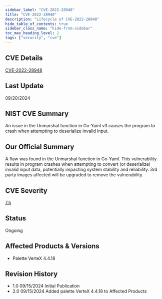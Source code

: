 ```yaml
---
sidebar_label: "CVE-2022-28948"
title: "CVE-2022-28948"
description: "Lifecycle of CVE-2022-28948"
hide_table_of_contents: true
sidebar_class_name: "hide-from-sidebar"
toc_max_heading_level: 2
tags: ["security", "cve"]
---
```


## CVE Details

[CVE-2022-28948](https://nvd.nist.gov/vuln/detail/CVE-2022-28948)

## Last Update

09/20/2024

## NIST CVE Summary

An issue in the Unmarshal function in Go-Yaml v3 causes the program to crash when attempting to deserialize invalid
input.

## Our Official Summary

A flaw was found in the Unmarshal function in Go-Yaml. This vulnerability results in program crashes when attempting to
convert (or deserialize) invalid input data, potentially impacting system stability and reliability. 3rd party images
affected will be upgraded to remove the vulnerability.

## CVE Severity

[7.5](https://nvd.nist.gov/vuln/detail/CVE-2022-28948)

## Status

Ongoing

## Affected Products & Versions

- Palette VerteX 4.4.18

## Revision History

- 1.0 09/15/2024 Initial Publication
- 2.0 09/15/2024 Added palette VerteX 4.4.18 to Affected Products
